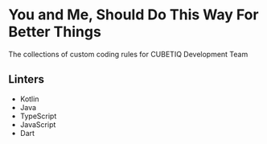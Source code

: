 # You and Me, Should Do This Way For Better Things
The collections of custom coding rules for CUBETIQ Development Team

## Linters
- Kotlin
- Java
- TypeScript
- JavaScript
- Dart
